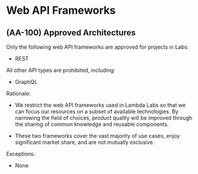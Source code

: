 # Web API Frameworks

## (AA-100) Approved Architectures

Only the following web API frameworks are approved for projects in Labs:

-   REST

All other API types are prohibited, including:

-   GraphQL

Rationale:

-   We restrict the web API frameworks used in Lambda Labs so that we
    can focus our resources on a subset of available technologies. By
    narrowing the field of choices, product quality will be improved
    through the sharing of common knowledge and reusable components.

-   These two frameworks cover the vast majority of use cases, enjoy
    significant market share, and are not mutually exclusive.

Exceptions:

-   None
